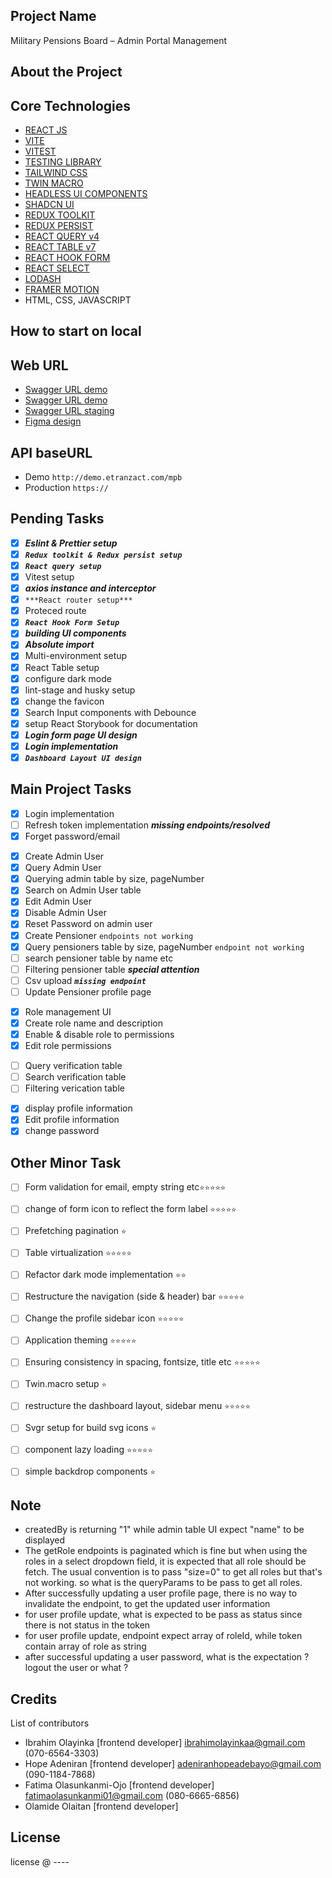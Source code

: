 ## Project Name

Military Pensions Board – Admin Portal Management

## About the Project

## Core Technologies

-   [REACT JS](https://react.dev/learn)
-   [VITE](https://vitejs.dev/)
-   [VITEST](https://vitest.dev/)
-   [TESTING LIBRARY](https://testing-library.com/)
-   [TAILWIND CSS](https://tailwindcss.com/)
-   [TWIN MACRO](https://github.com/ben-rogerson/twin.macro#readme)
-   [HEADLESS UI COMPONENTS](https://headlessui.com/)
-   [SHADCN UI](https://ui.shadcn.com/docs)
-   [REDUX TOOLKIT](https://redux-toolkit.js.org/)
-   [REDUX PERSIST](https://github.com/rt2zz/redux-persist)
-   [REACT QUERY v4](https://tanstack.com/query/v4/docs/overview)
-   [REACT TABLE v7](https://react-table-v7.tanstack.com/)
-   [REACT HOOK FORM](https://www.react-hook-form.com/)
-   [REACT SELECT](https://web.archive.org/web/20230427145507/https://react-select.com/home)
-   [LODASH](https://lodash.com/)
-   [FRAMER MOTION](https://www.framer.com/motion/introduction/)
-   HTML, CSS, JAVASCRIPT

## How to start on local

## Web URL

-   [Swagger URL demo](http://172.17.10.16:20008/swagger-ui.html#/)
-   [Swagger URL demo](https://demo.etranzact.com/mpb/swagger-ui.html#/)
-   [Swagger URL staging](https://mpb-admin-api.azurewebsites.net/swagger-ui/index.html)
-   [Figma design](<https://www.figma.com/file/zm27pUSkgjjBSdy2v49ppO/e-Pension-Web-Portal(MPB-1)?type=design&node-id=1-2&mode=design>)

## API baseURL

-   Demo `http://demo.etranzact.com/mpb`
-   Production `https://`

## Pending Tasks

-   [x] **_Eslint & Prettier setup_**
-   [x] **_`Redux toolkit & Redux persist setup`_**
-   [x] **_`React query setup`_**
-   [x] Vitest setup
-   [x] **_axios instance and interceptor_**
-   [x] `***React router setup***`
-   [x] Proteced route
-   [x] **_`React Hook Form Setup`_**
-   [x] **_building UI components_**
-   [x] **_Absolute import_**
-   [x] Multi-environment setup
-   [x] React Table setup
-   [x] configure dark mode
-   [x] lint-stage and husky setup
-   [X] change the favicon
-   [X] Search Input components with Debounce
-   [X] setup React Storybook for documentation
-   [x] **_Login form page UI design_**
-   [x] **_Login implementation_**
-   [x] **_`Dashboard Layout UI design`_**
##  Main Project Tasks
<!-- User management -->
-   [X] Login implementation
-   [ ] Refresh token implementation **_missing endpoints/resolved_**
-   [X] Forget password/email
  
<!-- Admin Management -->
-   [x] Create Admin User
-   [x] Query Admin User
-   [x] Querying admin table by size, pageNumber
-   [X] Search on Admin User table 
-   [x] Edit Admin User
-   [x] Disable Admin User
-   [X] Reset Password on admin user 
    <!-- Pensioner Management  -->
-   [X] Create Pensioner `endpoints not working`
-   [X] Query pensioners table by size, pageNumber `endpoint not working`
-   [ ] search pensioner table by name etc
-   [ ] Filtering pensioner table **_special attention_**
-   [ ] Csv upload **_`missing endpoint`_**
-   [ ] Update Pensioner profile page
<!-- Role management -->
-   [X] Role management UI
-   [X] Create role name and description
-   [X] Enable & disable role to permissions
-   [X] Edit role permissions
<!-- Verification  -->
-   [ ] Query verification table
-   [ ] Search verification table
-   [ ] Filtering verication table
<!-- Profile -->
-   [X] display profile information
-   [X] Edit profile information 
-   [X] change password

## Other Minor Task
-   [ ] Form validation for email, empty string etc`⭐️⭐️⭐️⭐️⭐️`
-   [ ] change of form icon to reflect the form label `⭐️⭐️⭐️⭐️⭐️`
-   [ ] Prefetching pagination `⭐️`
-   [ ] Table virtualization `⭐️⭐️⭐️⭐️⭐️`
-   [ ] Refactor dark mode implementation `⭐️⭐️`
-   [ ] Restructure the navigation (side & header) bar `⭐️⭐️⭐️⭐️⭐️`
-   [ ] Change the profile sidebar icon `⭐️⭐️⭐️⭐️⭐️`
-   [ ] Application theming `⭐️⭐️⭐️⭐️⭐️`
-   [ ] Ensuring consistency in spacing, fontsize, title etc `⭐️⭐️⭐️⭐️⭐️`
-   [ ] Twin.macro setup `⭐️`
-   [ ] restructure the dashboard layout, sidebar menu `⭐️⭐️⭐️⭐️⭐️`
-   [ ] Svgr setup for build svg icons `⭐️`
-   [ ] component lazy loading `⭐️⭐️⭐️⭐️⭐️`
-   [ ] simple backdrop components `⭐️`
  

## Note

-   createdBy is returning "1" while admin table UI expect "name" to be displayed
-   The getRole endpoints is paginated which is fine but when using the roles in a select
    dropdown field, it is expected that all role should be fetch. The usual convention is to pass "size=0" to get all roles but that's not working. so what is the queryParams to be pass to get all
    roles.
-   After successfully updating a user profile page, there is no way to invalidate the endpoint, to get the updated user information
- for user profile update, what is expected to be pass as status since there is not status in the token
- for user profile update, endpoint expect array of roleId, while token contain array of role as string
- after successful updating a user password, what is the expectation ? logout the user or what ?

## Credits

List of contributors

-   Ibrahim Olayinka [frontend developer] <ibrahimolayinkaa@gmail.com> (070-6564-3303)
-   Hope Adeniran [frontend developer] <adeniranhopeadebayo@gmail.com> (090-1184-7868)
-   Fatima Olasunkanmi-Ojo [frontend developer] <fatimaolasunkanmi01@gmail.com> (080-6665-6856)
-   Olamide Olaitan [frontend developer]

## License

license @ ----
